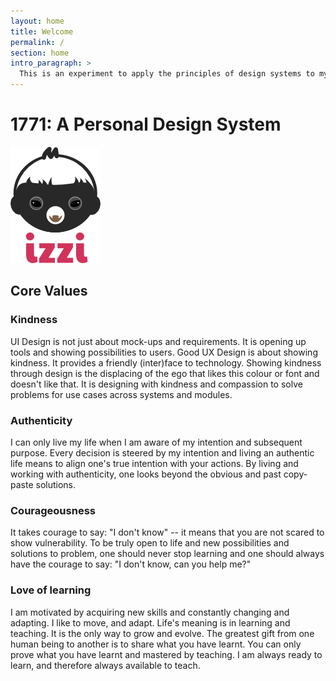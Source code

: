 ```yaml
---
layout: home
title: Welcome
permalink: /
section: home
intro_paragraph: >
  This is an experiment to apply the principles of design systems to my personal and professional life. A personal design system helps me live my life with integrity according to my personal strengths, values and skills.
---
```


# 1771: A Personal Design System

![design-develop](../assets/img/uploads/badger.png)

## Core Values

### Kindness

UI Design is not just about mock-ups and requirements. It is opening up tools and showing possibilities to users. Good UX Design is about showing kindness. It provides a friendly (inter)face to technology. Showing kindness through design is the displacing of the ego that likes this colour or font and doesn't like that. It is designing with kindness and compassion to solve problems for use cases across systems and modules.

### Authenticity

I can only live my life when I am aware of my intention and subsequent purpose. Every decision is steered by my intention and living an authentic life means to align one's true intention with your actions. By living and working with authenticity, one looks beyond the obvious and past copy-paste solutions.

### Courageousness

It takes courage to say: "I don't know" -- it means that you are not scared to show vulnerability. To be truly open to life and new possibilities and solutions to problem, one should never stop learning and one should always have the courage to say: "I don't know, can you help me?"

### Love of learning

I am motivated by acquiring new skills and constantly changing and adapting. I like to move, and adapt. Life's meaning is in learning and teaching. It is the only way to grow and evolve. The greatest gift from one human being to another is to share what you have learnt. You can only prove what you have learnt and mastered by teaching. I am always ready to learn, and therefore always available to teach.
